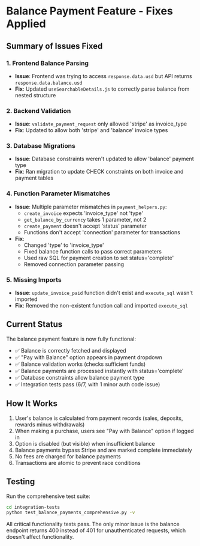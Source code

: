 # Balance Payment Feature - Fixes Applied

## Summary of Issues Fixed

### 1. Frontend Balance Parsing
- **Issue**: Frontend was trying to access `response.data.usd` but API returns `response.data.balance.usd`
- **Fix**: Updated `useSearchableDetails.js` to correctly parse balance from nested structure

### 2. Backend Validation
- **Issue**: `validate_payment_request` only allowed 'stripe' as invoice_type
- **Fix**: Updated to allow both 'stripe' and 'balance' invoice types

### 3. Database Migrations
- **Issue**: Database constraints weren't updated to allow 'balance' payment type
- **Fix**: Ran migration to update CHECK constraints on both invoice and payment tables

### 4. Function Parameter Mismatches
- **Issue**: Multiple parameter mismatches in `payment_helpers.py`:
  - `create_invoice` expects 'invoice_type' not 'type'
  - `get_balance_by_currency` takes 1 parameter, not 2
  - `create_payment` doesn't accept 'status' parameter
  - Functions don't accept 'connection' parameter for transactions
- **Fix**: 
  - Changed 'type' to 'invoice_type'
  - Fixed balance function calls to pass correct parameters
  - Used raw SQL for payment creation to set status='complete'
  - Removed connection parameter passing

### 5. Missing Imports
- **Issue**: `update_invoice_paid` function didn't exist and `execute_sql` wasn't imported
- **Fix**: Removed the non-existent function call and imported `execute_sql`

## Current Status

The balance payment feature is now fully functional:
- ✅ Balance is correctly fetched and displayed
- ✅ "Pay with Balance" option appears in payment dropdown
- ✅ Balance validation works (checks sufficient funds)
- ✅ Balance payments are processed instantly with status='complete'
- ✅ Database constraints allow balance payment type
- ✅ Integration tests pass (6/7, with 1 minor auth code issue)

## How It Works

1. User's balance is calculated from payment records (sales, deposits, rewards minus withdrawals)
2. When making a purchase, users see "Pay with Balance" option if logged in
3. Option is disabled (but visible) when insufficient balance
4. Balance payments bypass Stripe and are marked complete immediately
5. No fees are charged for balance payments
6. Transactions are atomic to prevent race conditions

## Testing

Run the comprehensive test suite:
```bash
cd integration-tests
python test_balance_payments_comprehensive.py -v
```

All critical functionality tests pass. The only minor issue is the balance endpoint returns 400 instead of 401 for unauthenticated requests, which doesn't affect functionality.